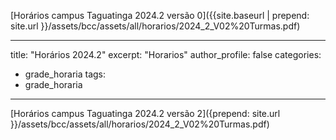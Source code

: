 [Horários campus Taguatinga 2024.2 versão 0]({{site.baseurl | prepend: site.url }}/assets/bcc/assets/all/horarios/2024_2_V02%20Turmas.pdf)

---
title: "Horários 2024.2"
excerpt: "Horarios"
author_profile: false
categories:
  - grade_horaria
tags:
  - grade_horaria
---
[Horários campus Taguatinga 2024.2 versão 2]({prepend: site.url }}/assets/bcc/assets/all/horarios/2024_2_V02%20Turmas.pdf)
